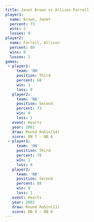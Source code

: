 ```yaml
---
title: Janet Brown vs Allison Farrell
player1:                
  name: Brown, Janet    
  percent: 73           
  wins: 2               
  losses: 0             
player2:                
  name: Farrell, Allison
  percent: 80           
  wins: 0               
  losses: 2             
games:
 - player1:         
     team: 'ON'     
     position: Third
     percent: 68    
     win: 1         
     loss: 0        
   player2:          
     team: 'NB'      
     position: Second
     percent: 73     
     win: 0          
     loss: 1         
   event: Hearts        
   year: 2001           
   draw: Round Robin(14)
   score: ON 7 - NB 6   
 - player1:         
     team: 'ON'     
     position: Third
     percent: 78    
     win: 1         
     loss: 0        
   player2:          
     team: 'NB'      
     position: Second
     percent: 88     
     win: 0          
     loss: 1         
   event: Hearts        
   year: 2002           
   draw: Round Robin(11)
   score: ON 9 - NB 6   
---
```

